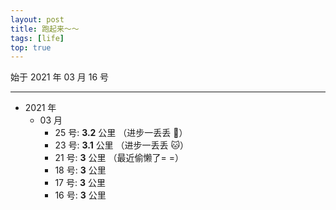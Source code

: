 ```yaml
---
layout: post
title: 跑起来～～
tags: [life]
top: true
---
```


始于 2021 年 03 月 16 号

---

- 2021 年
  - 03 月
    - 25 号: **3.2** 公里 （进步一丢丢 🐶）
    - 23 号: **3.1** 公里 （进步一丢丢 🐱）
    - 21 号: **3** 公里 （最近偷懒了= =）
    - 18 号: **3** 公里
    - 17 号: **3** 公里
    - 16 号: **3** 公里
